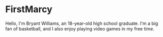 # FirstMarcy
Hello, I'm Bryant Williams, an 18-year-old high school graduate. I'm a big fan of basketball, and I also enjoy playing video games in my free time.